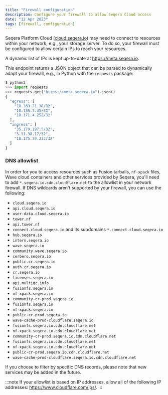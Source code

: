 ```yaml
---
title: "Firewall configuration"
description: Configure your firewall to allow Seqera Cloud access
date: "12 Apr 2023"
tags: [firewall, configuration]
---
```


Seqera Platform Cloud ([cloud.seqera.io](https://cloud.seqera.io)) may need to connect to resources within your network, e.g., your storage server. To do so, your firewall must be configured to allow certain IPs to reach your resources.

A dynamic list of IPs is kept up-to-date at https://meta.seqera.io.

This endpoint returns a JSON object that can be parsed to dynamically adapt your firewall, e.g., in Python with the `requests` package:

```python
$ python3
>>> import requests
>>> requests.get("https://meta.seqera.io").json()
{
  "egress": [
    "18.169.21.18/32",
    "18.135.7.45/32",
    "18.171.4.252/32"
  ],
  "ingress": [
    "35.179.197.5/32",
    "3.11.38.17/32",
    "18.175.79.222/32"
  ]
}
```

### DNS allowlist

In order for you to access resources such as Fusion tarballs, `nf-xpack` files, Wave cloud containers and other services provided by Seqera, you'll need to add `*.seqera.io.cdn.cloudflare.net` to the allowlist in your network firewall. If DNS wildcards aren't supported by your firewall, you can use the following:

- `cloud.seqera.io`
- `api.cloud.seqera.io`
- `user-data.cloud.seqera.io`
- `tower.nf`
- `api.tower.nf`
- `connect.cloud.seqera.io` and its subdomains `*.connect.cloud.seqera.io`
- `hub.seqera.io`
- `intern.seqera.io`
- `wave.seqera.io`
- `community.wave.seqera.io`
- `cerbero.seqera.io`
- `public.cr.seqera.io`
- `auth.cr.seqera.io`
- `cr.seqera.io`
- `licenses.seqera.io`
- `api.multiqc.info`
- `fusionfs.seqera.io`
- `nf-xpack.seqera.io`
- `community-cr-prod.seqera.io`
- `fusionfs.seqera.io`
- `nf-xpack.seqera.io`
- `public-cr-prod.seqera.io`
- `wave-cache-prod-cloudflare.seqera.io`
- `fusionfs.seqera.io.cdn.cloudflare.net`
- `nf-xpack.seqera.io.cdn.cloudflare.net`
- `community-cr-prod.seqera.io.cdn.cloudflare.net`
- `fusionfs.seqera.io.cdn.cloudflare.net`
- `nf-xpack.seqera.io.cdn.cloudflare.net`
- `public-cr-prod.seqera.io.cdn.cloudflare.net`
- `wave-cache-prod-cloudflare.seqera.io.cdn.cloudflare.net`

If you choose to filter by specific DNS records, please note that new services may be added in the future.

:::note
If your allowlist is based on IP addresses, allow all of the following IP addresses: https://www.cloudflare.com/ips/.
:::
